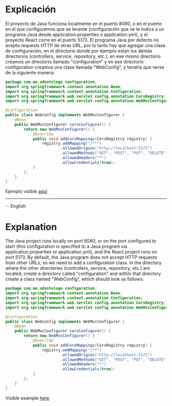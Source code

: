 # Explicación

El proyecto de Java funciona localmente en el puerto 8080, o en el puerto en el que configuremos que se levante (configuración que se le indica a un programa Java desde application.properties o application.yml), y el proyecto React corre en el puerto 5173. El programa Java por defecto no acepta requests HTTP de otras URL, por lo tanto hay que agregar una clase de configuración, en el directorio donde por ejemplo estan los demás directorios (controllers, service, repository, etc.), en ese mismo directorio creamos un directorio llamado "configuration" y en ese directorio configuration creamos una clase llamada "WebConfig", y tendría que verse de la siguiente manera:

```java
package com.me.odontologo.configuration;
import org.springframework.context.annotation.Bean;
import org.springframework.context.annotation.Configuration;
import org.springframework.web.servlet.config.annotation.CorsRegistry;
import org.springframework.web.servlet.config.annotation.WebMvcConfigurer;

@Configuration
public class WebConfig implements WebMvcConfigurer {
    @Bean
    public WebMvcConfigurer corsConfigurer() {
        return new WebMvcConfigurer() {
            @Override
            public void addCorsMappings(CorsRegistry registry) {
                registry.addMapping("/**")
                        .allowedOrigins("http://localhost:5173")
                        .allowedMethods("GET", "POST", "PUT", "DELETE", "PATCH", "OPTIONS")
                        .allowedHeaders("*")
                        .allowCredentials(true);
            }
        };
    }
}
```

Ejemplo visible [aquí](https://github.com/juancruzmarzetti/backend-integrador/blob/master/src/main/java/com/me/odontologo/configuration/WebConfig.java)

---

··· English

# Explanation

The Java project runs locally on port 8080, or on the port configured to start (this configuration is specified to a Java program via application.properties or application.yml), and the React project runs on port 5173. By default, the Java program does not accept HTTP requests from other URLs, so we need to add a configuration class. In the directory where the other directories (controllers, service, repository, etc.) are located, create a directory called "configuration" and within that directory create a class named "WebConfig", which should look as follows:

```java
package com.me.odontologo.configuration;
import org.springframework.context.annotation.Bean;
import org.springframework.context.annotation.Configuration;
import org.springframework.web.servlet.config.annotation.CorsRegistry;
import org.springframework.web.servlet.config.annotation.WebMvcConfigurer;

@Configuration
public class WebConfig implements WebMvcConfigurer {
    @Bean
    public WebMvcConfigurer corsConfigurer() {
        return new WebMvcConfigurer() {
            @Override
            public void addCorsMappings(CorsRegistry registry) {
                registry.addMapping("/**")
                        .allowedOrigins("http://localhost:5173")
                        .allowedMethods("GET", "POST", "PUT", "DELETE", "PATCH", "OPTIONS")
                        .allowedHeaders("*")
                        .allowCredentials(true);
            }
        };
    }
}
```

Visible example [here](https://github.com/juancruzmarzetti/backend-integrador/blob/master/src/main/java/com/me/odontologo/configuration/WebConfig.java)
